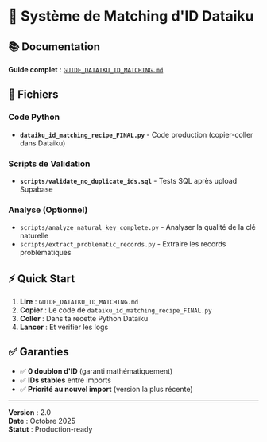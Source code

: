 # 🔧 Système de Matching d'ID Dataiku

## 📚 Documentation

**Guide complet** : [`GUIDE_DATAIKU_ID_MATCHING.md`](./GUIDE_DATAIKU_ID_MATCHING.md)

## 📂 Fichiers

### Code Python
- **`dataiku_id_matching_recipe_FINAL.py`** - Code production (copier-coller dans Dataiku)

### Scripts de Validation
- **`scripts/validate_no_duplicate_ids.sql`** - Tests SQL après upload Supabase

### Analyse (Optionnel)
- `scripts/analyze_natural_key_complete.py` - Analyser la qualité de la clé naturelle
- `scripts/extract_problematic_records.py` - Extraire les records problématiques

## ⚡ Quick Start

1. **Lire** : `GUIDE_DATAIKU_ID_MATCHING.md`
2. **Copier** : Le code de `dataiku_id_matching_recipe_FINAL.py`
3. **Coller** : Dans ta recette Python Dataiku
4. **Lancer** : Et vérifier les logs

## ✅ Garanties

- ✅ **0 doublon d'ID** (garanti mathématiquement)
- ✅ **IDs stables** entre imports
- ✅ **Priorité au nouvel import** (version la plus récente)

---

**Version** : 2.0  
**Date** : Octobre 2025  
**Statut** : Production-ready

